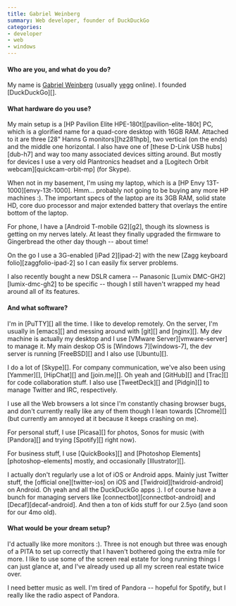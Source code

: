 ```yaml
---
title: Gabriel Weinberg
summary: Web developer, founder of DuckDuckGo
categories:
- developer
- web
- windows
---
```


#### Who are you, and what do you do?

My name is [Gabriel Weinberg](http://www.gabrielweinberg.com/ "Gabriel's website.") (usually [yegg](http://twitter.com/#!/yegg "Gabriel's Twitter account.") online). I founded [DuckDuckGo][].

#### What hardware do you use?

My main setup is a [HP Pavilion Elite HPE-180t][pavilion-elite-180t] PC, which is a glorified name for a quad-core desktop with 16GB RAM. Attached to it are three [28" Hanns G monitors][hz281hpb], two vertical (on the ends) and the middle one horizontal. I also have one of [these D-Link USB hubs][dub-h7] and way too many associated devices sitting around. But mostly for devices I use a very old Plantronics headset and a [Logitech Orbit webcam][quickcam-orbit-mp] (for Skype).

When not in my basement, I'm using my laptop, which is a [HP Envy 13T-1000][envy-13t-1000]. Hmm... probably not going to be buying any more HP machines :). The important specs of the laptop are its 3GB RAM, solid state HD, core duo processor and major extended battery that overlays the entire bottom of the laptop.

For phone, I have a [Android T-mobile G2][g2], though its slowness is getting on my nerves lately. At least they finally upgraded the firmware to Gingerbread the other day though -- about time!
 
On the go I use a 3G-enabled [iPad 2][ipad-2] with the new [Zagg keyboard folio][zaggfolio-ipad-2] so I can easily fix server problems.

I also recently bought a new DSLR camera -- Panasonic [Lumix DMC-GH2][lumix-dmc-gh2] to be specific -- though I still haven't wrapped my head around all of its features.

#### And what software?

I'm in [PuTTY][] all the time. I like to develop remotely. On the server, I'm usually in [emacs][] and messing around with [git][] and [nginx][]. My dev machine is actually my desktop and I use [VMware Server][vmware-server] to manage it. My main deskop OS is [Windows 7][windows-7], the dev server is running [FreeBSD][] and I also use [Ubuntu][].

I do a lot of [Skype][]. For company communication, we've also been using [Yammer][], [HipChat][] and [join.me][]. Oh yeah and [GitHub][] and [Trac][] for code collaboration stuff. I also use [TweetDeck][] and [Pidgin][] to manage Twitter and IRC, respectively.

I use all the Web browsers a lot since I'm constantly chasing browser bugs, and don't currently really like any of them though I lean towards [Chrome][] (but currently am annoyed at it because it keeps crashing on me).

For personal stuff, I use [Picasa][] for photos, Sonos for music (with [Pandora][] and trying [Spotify][] right now).
 
For business stuff, I use [QuickBooks][] and [Photoshop Elements][photoshop-elements] mostly, and occasionally [Illustrator][].

I actually don't regularly use a lot of iOS or Android apps. Mainly just Twitter stuff, the [official one][twitter-ios] on iOS and [Twidroid][twidroid-android] on Android. Oh yeah and all the DuckDuckGo apps :). I of course have a bunch for managing servers like [connectbot][connectbot-android] and [Decaf][decaf-android]. And then a ton of kids stuff for our 2.5yo (and soon for our 4mo old).

#### What would be your dream setup?

I'd actually like more monitors :). Three is not enough but three was enough of a PITA to set up correctly that I haven't bothered going the extra mile for more. I like to use some of the screen real estate for long running things I can just glance at, and I've already used up all my screen real estate twice over.

I need better music as well. I'm tired of Pandora -- hopeful for Spotify, but I really like the radio aspect of Pandora.